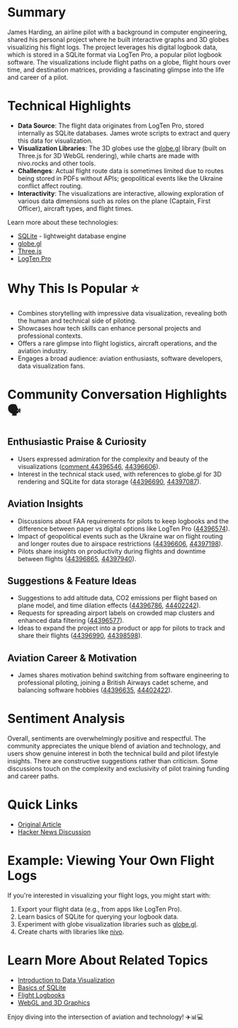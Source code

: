 # Summary
James Harding, an airline pilot with a background in computer engineering, shared his personal project where he built interactive graphs and 3D globes visualizing his flight logs. The project leverages his digital logbook data, which is stored in a SQLite format via LogTen Pro, a popular pilot logbook software. The visualizations include flight paths on a globe, flight hours over time, and destination matrices, providing a fascinating glimpse into the life and career of a pilot.

# Technical Highlights
- **Data Source**: The flight data originates from LogTen Pro, stored internally as SQLite databases. James wrote scripts to extract and query this data for visualization.
- **Visualization Libraries**: The 3D globes use the [globe.gl](https://globe.gl/) library (built on Three.js for 3D WebGL rendering), while charts are made with nivo.rocks and other tools.
- **Challenges**: Actual flight route data is sometimes limited due to routes being stored in PDFs without APIs; geopolitical events like the Ukraine conflict affect routing.
- **Interactivity**: The visualizations are interactive, allowing exploration of various data dimensions such as roles on the plane (Captain, First Officer), aircraft types, and flight times.

Learn more about these technologies:
- [SQLite](https://www.google.com/search?q=SQLite) - lightweight database engine
- [globe.gl](https://www.google.com/search?q=globe.gl)
- [Three.js](https://www.google.com/search?q=three.js)
- [LogTen Pro](https://www.google.com/search?q=logten+pro)

# Why This Is Popular ⭐️
- Combines storytelling with impressive data visualization, revealing both the human and technical side of piloting.
- Showcases how tech skills can enhance personal projects and professional contexts.
- Offers a rare glimpse into flight logistics, aircraft operations, and the aviation industry.
- Engages a broad audience: aviation enthusiasts, software developers, data visualization fans.

# Community Conversation Highlights 🗣️

## Enthusiastic Praise & Curiosity
- Users expressed admiration for the complexity and beauty of the visualizations ([comment 44396546](https://news.ycombinator.com/item?id=44396546), [44396606](https://news.ycombinator.com/item?id=44396606)).
- Interest in the technical stack used, with references to globe.gl for 3D rendering and SQLite for data storage ([44396690](https://news.ycombinator.com/item?id=44396690), [44397087](https://news.ycombinator.com/item?id=44397087)).

## Aviation Insights
- Discussions about FAA requirements for pilots to keep logbooks and the difference between paper vs digital options like LogTen Pro ([44396574](https://news.ycombinator.com/item?id=44396574)).
- Impact of geopolitical events such as the Ukraine war on flight routing and longer routes due to airspace restrictions ([44396606](https://news.ycombinator.com/item?id=44396606), [44397198](https://news.ycombinator.com/item?id=44397198)).
- Pilots share insights on productivity during flights and downtime between flights ([44396865](https://news.ycombinator.com/item?id=44396865), [44397940](https://news.ycombinator.com/item?id=44397940)).

## Suggestions & Feature Ideas
- Suggestions to add altitude data, CO2 emissions per flight based on plane model, and time dilation effects ([44396786](https://news.ycombinator.com/item?id=44396786), [44402242](https://news.ycombinator.com/item?id=44402242)).
- Requests for spreading airport labels on crowded map clusters and enhanced data filtering ([44396577](https://news.ycombinator.com/item?id=44396577)).
- Ideas to expand the project into a product or app for pilots to track and share their flights ([44396990](https://news.ycombinator.com/item?id=44396990), [44398598](https://news.ycombinator.com/item?id=44398598)).

## Aviation Career & Motivation
- James shares motivation behind switching from software engineering to professional piloting, joining a British Airways cadet scheme, and balancing software hobbies ([44396635](https://news.ycombinator.com/item?id=44396635), [44402422](https://news.ycombinator.com/item?id=44402422)).

# Sentiment Analysis
Overall, sentiments are overwhelmingly positive and respectful. The community appreciates the unique blend of aviation and technology, and users show genuine interest in both the technical build and pilot lifestyle insights. There are constructive suggestions rather than criticism. Some discussions touch on the complexity and exclusivity of pilot training funding and career paths.

# Quick Links
- [Original Article](https://jameshard.ing/pilot)
- [Hacker News Discussion](https://news.ycombinator.com/item?id=44396518)

# Example: Viewing Your Own Flight Logs
If you're interested in visualizing your flight logs, you might start with:
1. Export your flight data (e.g., from apps like LogTen Pro).
2. Learn basics of SQLite for querying your logbook data.
3. Experiment with globe visualization libraries such as [globe.gl](https://globe.gl/).
4. Create charts with libraries like [nivo](https://nivo.rocks/).

# Learn More About Related Topics
- [Introduction to Data Visualization](https://www.google.com/search?q=introduction+to+data+visualization)
- [Basics of SQLite](https://www.google.com/search?q=SQLite+tutorial)
- [Flight Logbooks](https://www.google.com/search?q=pilot+logbook)
- [WebGL and 3D Graphics](https://www.google.com/search?q=WebGL+3D+graphics)

Enjoy diving into the intersection of aviation and technology! ✈️📊💻